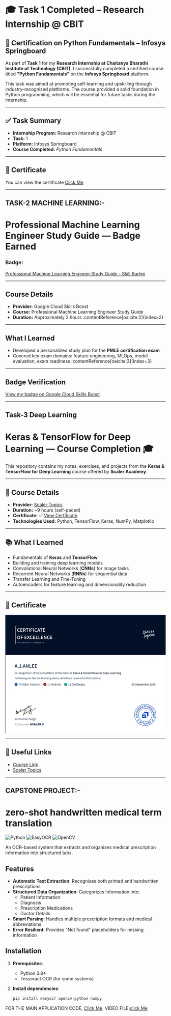 # 🎓 Task 1 Completed – Research Internship @ CBIT

## 📘 Certification on Python Fundamentals – Infosys Springboard

As part of **Task 1** for my **Research Internship at Chaitanya Bharathi Institute of Technology (CBIT)**, I successfully completed a certified course titled **"Python Fundamentals"** on the **Infosys Springboard** platform.

This task was aimed at promoting self-learning and upskilling through industry-recognized platforms. The course provided a solid foundation in Python programming, which will be essential for future tasks during the internship.

---

## ✅ Task Summary

- **Internship Program:** Research Internship @ CBIT  
- **Task:** 1   
- **Platform:** Infosys Springboard  
- **Course Completed:** *Python Fundamentals*  

---

## 📜 Certificate

You can view the certificate [Click Me](https://github.com/A-J-ANLEE/internship-task-1-CBIT/blob/main/task%201/python%20fundamentals.pdf)

---
## TASK-2 MACHINE LEARNING:-
# Professional Machine Learning Engineer Study Guide — Badge Earned

###  Badge:  
[Professional Machine Learning Engineer Study Guide – Skill Badge](https://www.cloudskillsboost.google/public_profiles/2e097757-6c49-41fa-a5cb-16474bbdef0e/badges/17994857?qlcampaign=1p-EDUCR-35%3A%3AFIbPZoQJ9iFijezvLTXRqg)

---

##  Course Details
- **Provider:** Google Cloud Skills Boost  
- **Course:** Professional Machine Learning Engineer Study Guide  
- **Duration:** Approximately 2 hours :contentReference[oaicite:2]{index=2}

---

##  What I Learned
- Developed a personalized study plan for the **PMLE certification exam**  
- Covered key exam domains: feature engineering, MLOps, model evaluation, exam readiness :contentReference[oaicite:3]{index=3}

---

##  Badge Verification
[View my badge on Google Cloud Skills Boost](https://www.cloudskillsboost.google/public_profiles/2e097757-6c49-41fa-a5cb-16474bbdef0e/badges/17994857?qlcampaign=1p-EDUCR-35%3A%3AFIbPZoQJ9iFijezvLTXRqg)

---
## Task-3 Deep Learning
# Keras & TensorFlow for Deep Learning — Course Completion 🎓

This repository contains my notes, exercises, and projects from the **Keras & TensorFlow for Deep Learning** course offered by **Scaler Academy**.

---

## 📌 Course Details
- **Provider:** [Scaler Topics](https://www.scaler.com/topics/course/keras-tensorflow-for-deep-learning/)
- **Duration:** ~9 hours (self-paced)
- **Certificate:** ✅ [View Certificate](https://github.com/A-J-ANLEE/research-internship-cbit/blob/main/deeplearning%20certificate.JPG)
- **Technologies Used:** Python, TensorFlow, Keras, NumPy, Matplotlib

---
## 📚 What I Learned
- Fundamentals of **Keras** and **TensorFlow**
- Building and training deep learning models
- Convolutional Neural Networks (**CNNs**) for image tasks
- Recurrent Neural Networks (**RNNs**) for sequential data
- Transfer Learning and Fine-Tuning
- Autoencoders for feature learning and dimensionality reduction

---

## 📄 Certificate
![Certificate](https://github.com/A-J-ANLEE/research-internship-cbit/blob/main/deeplearning%20certificate.JPG)  

---

## 🔗 Useful Links
- [Course Link](https://www.scaler.com/topics/course/keras-tensorflow-for-deep-learning/)
- [Scaler Topics](https://www.scaler.com/topics/)


---
## CAPSTONE PROJECT:-
# zero-shot handwritten medical term translation

![Python](https://img.shields.io/badge/Python-3.8%2B-blue)
![EasyOCR](https://img.shields.io/badge/EasyOCR-1.4.1-green)
![OpenCV](https://img.shields.io/badge/OpenCV-4.5.5-red)

An OCR-based system that extracts and organizes medical prescription information into structured tabs.

## Features

- **Automatic Text Extraction**: Recognizes both printed and handwritten prescriptions
- **Structured Data Organization**: Categorizes information into:
  - Patient Information
  - Diagnosis
  - Prescription Medications
  - Doctor Details
- **Smart Parsing**: Handles multiple prescription formats and medical abbreviations
- **Error Resilient**: Provides "Not found" placeholders for missing information

## Installation

1. **Prerequisites**:
   - Python 3.8+
   - Tesseract OCR (for some systems)

2. **Install dependencies**:
   ```bash
   pip install easyocr opencv-python numpy
   ```
  FOR THE MAIN APPLICATION CODE, [Click Me](https://github.com/A-J-ANLEE/research-internship-cbit/blob/main/main.py).
  VIDEO FILE:[click Me](https://github.com/A-J-ANLEE/research-internship-cbit/blob/main/Untitled%20Project.mp4)










